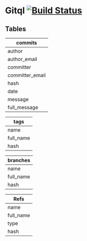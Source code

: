 Gitql [![Build Status](https://travis-ci.org/cloudson/gitql.png)](https://travis-ci.org/cloudson/gitql)
===============

## Tables 

| commits | 
| ---------| 
| author |
| author_email | 
| committer |
| committer_email |
| hash | 
| date |
| message | 
| full_message | 

| tags | 
| ---------| 
| name |
| full_name | 
| hash | 

| branches | 
| ---------| 
| name |
| full_name | 
| hash | 

| Refs | 
| ---------| 
| name |
| full_name | 
| type |  
| hash | 
